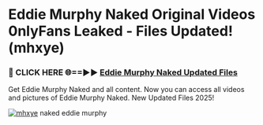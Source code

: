 # Eddie Murphy Naked Original Videos 0nlyFans Leaked - Files Updated! (mhxye)

<h3>🔴 CLICK HERE 🌐==►► <a href="https://tinyurl.com/up5wt9bj" rel="nofollow">Eddie Murphy Naked Updated Files</a></h3>

Get Eddie Murphy Naked and all content. Now you can access all videos and pictures of Eddie Murphy Naked. New Updated Files 2025!

[![mhxye](https://i.imgur.com/ABiUzMV.gif)](https://tinyurl.com/up5wt9bj)
naked eddie murphy